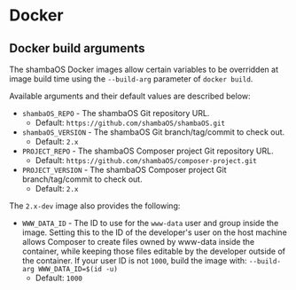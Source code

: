 # Docker

## Docker build arguments

The shambaOS Docker images allow certain variables to be overridden at
image build time using the `--build-arg` parameter of `docker build`.

Available arguments and their default values are described below:

- `shambaOS_REPO` - The shambaOS Git repository URL.
    - Default: `https://github.com/shambaOS/shambaOS.git`
- `shambaOS_VERSION` - The shambaOS Git branch/tag/commit to check out.
    - Default: `2.x`
- `PROJECT_REPO` - The shambaOS Composer project Git repository URL.
    - Default: `https://github.com/shambaOS/composer-project.git`
- `PROJECT_VERSION` - The shambaOS Composer project Git branch/tag/commit to
  check out.
    - Default: `2.x`

The `2.x-dev` image also provides the following:

- `WWW_DATA_ID` - The ID to use for the `www-data` user and group inside the
   image. Setting this to the ID of the developer's user on the host machine
   allows Composer to create files owned by www-data inside the container,
   while keeping those files editable by the developer outside of the
   container. If your user ID is not `1000`, build the image with:
   `--build-arg WWW_DATA_ID=$(id -u)`
    - Default: `1000`
